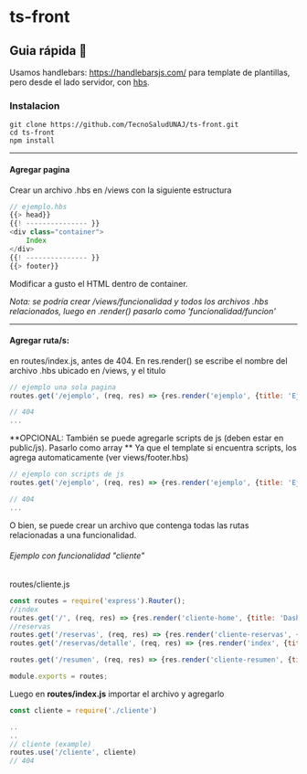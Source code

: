 # ts-front





## Guia rápida 🚀

Usamos handlebars: https://handlebarsjs.com/  para template de plantillas, pero desde el lado servidor, con [hbs](https://www.npmjs.com/package/hbs).

### Instalacion

```
git clone https://github.com/TecnoSaludUNAJ/ts-front.git
cd ts-front
npm install
```


------

#### Agregar pagina

Crear un archivo .hbs en /views con la siguiente estructura

```js
// ejemplo.hbs
{{> head}}
{{! --------------- }}
<div class="container">
    Index
</div>
{{! --------------- }}
{{> footer}}
```

Modificar a gusto el HTML dentro de container.



*Nota: se podría crear /views/funcionalidad y todos los archivos .hbs relacionados, luego en .render() pasarlo como 'funcionalidad/funcion'*



------


#### Agregar ruta/s:

en routes/index.js, antes de 404. En res.render() se escribe el nombre del archivo .hbs ubicado en /views, y el titulo

```javascript
// ejemplo una sola pagina
routes.get('/ejemplo', (req, res) => {res.render('ejemplo', {title: 'Ejemplo | Tecnosalud'})})

// 404
...
```

**OPCIONAL: También se puede agregarle scripts de js (deben estar en public/js). Pasarlo como array ** Ya que el template si encuentra scripts, los agrega automaticamente (ver views/footer.hbs)
```javascript
// ejemplo con scripts de js
routes.get('/ejemplo', (req, res) => {res.render('ejemplo', {title: 'Ejemplo | Tecnosalud', scripts: ['ejemplo.js']})})

// 404
...
```

O bien, se puede crear un archivo que contenga todas las rutas relacionadas a una funcionalidad.

###### Ejemplo con funcionalidad "cliente"
routes/cliente.js

```js
const routes = require('express').Router();
//index
routes.get('/', (req, res) => {res.render('cliente-home', {title: 'Dashboard cliente | Tecnosalud'})})
//reservas
routes.get('/reservas', (req, res) => {res.render('cliente-reservas', {title: 'Reservas | Tecnosalud'})})
routes.get('/reservas/detalle', (req, res) => {res.render('index', {title: 'Reservas | Tecnosalud'})})

routes.get('/resumen', (req, res) => {res.render('cliente-resumen', {title: 'Resumen de cliente | Tecnosalud'})})

module.exports = routes;
```

Luego en **routes/index.js** importar el archivo y agregarlo

```javascript
const cliente = require('./cliente')

..
..
// cliente (example)
routes.use('/cliente', cliente)
// 404
```

